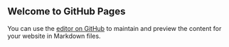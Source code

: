 ## Welcome to GitHub Pages

You can use the [editor on GitHub](https://github.com/AdiVasudevan2008/Digital-Marketing-Projects/edit/main/README.md) to maintain and preview the content for your website in Markdown files.

